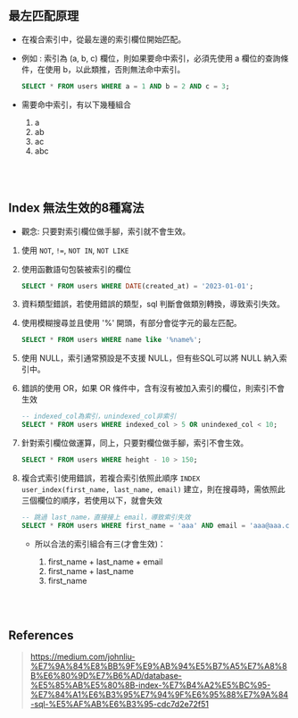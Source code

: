 ## 最左匹配原理
* 在複合索引中，從最左邊的索引欄位開始匹配。

* 例如 : 索引為 (a, b, c) 欄位，則如果要命中索引，必須先使用 a 欄位的查詢條件，在使用 b，以此類推，否則無法命中索引。

    ```sql
    SELECT * FROM users WHERE a = 1 AND b = 2 AND c = 3;
    ```
* 需要命中索引，有以下幾種組合

    1. a
    2. ab
    3. ac
    4. abc

<br/>

<br/>

## Index 無法生效的8種寫法

* 觀念: 只要對索引欄位做手腳，索引就不會生效。

1. 使用 `NOT`, `!=`, `NOT IN`, `NOT LIKE`

2. 使用函數語句包裝被索引的欄位

    ```sql
    SELECT * FROM users WHERE DATE(created_at) = '2023-01-01';
    ```

3. 資料類型錯誤，若使用錯誤的類型，sql 判斷會做類別轉換，導致索引失效。

4. 使用模糊搜尋並且使用 '%' 開頭，有部分會從字元的最左匹配。

    ```sql
    SELECT * FROM users WHERE name like '%name%';
    ```

5. 使用 NULL，索引通常預設是不支援 NULL，但有些SQL可以將 NULL 納入索引中。

6. 錯誤的使用 OR，如果 OR 條件中，含有沒有被加入索引的欄位，則索引不會生效

    ```sql
    -- indexed_col為索引，unindexed_col非索引
    SELECT * FROM users WHERE indexed_col > 5 OR unindexed_col < 10;
    ```

7. 針對索引欄位做運算，同上，只要對欄位做手腳，索引不會生效。

    ```sql
    SELECT * FROM users WHERE height - 10 > 150;
    ```

8. 複合式索引使用錯誤，若複合索引依照此順序 `INDEX user_index(first_name, last_name, email)` 建立，則在搜尋時，需依照此三個欄位的順序，若使用以下，就會失效

    ```sql
    -- 跳過 last_name，直接接上 email，導致索引失效
    SELECT * FROM users WHERE first_name = 'aaa' AND email = 'aaa@aaa.com'
    ```

    * 所以合法的索引組合有三(才會生效)：

        1. first_name + last_name + email
        2. first_name + last_name
        3. first_name

<br/>

<br/>

## References

> https://medium.com/johnliu-%E7%9A%84%E8%BB%9F%E9%AB%94%E5%B7%A5%E7%A8%8B%E6%80%9D%E7%B6%AD/database-%E5%85%AB%E5%80%8B-index-%E7%B4%A2%E5%BC%95-%E7%84%A1%E6%B3%95%E7%94%9F%E6%95%88%E7%9A%84-sql-%E5%AF%AB%E6%B3%95-cdc7d2e72f51